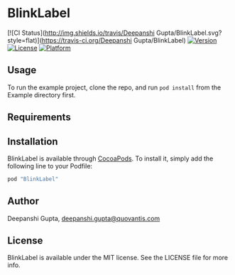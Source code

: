 # BlinkLabel

[![CI Status](http://img.shields.io/travis/Deepanshi Gupta/BlinkLabel.svg?style=flat)](https://travis-ci.org/Deepanshi Gupta/BlinkLabel)
[![Version](https://img.shields.io/cocoapods/v/BlinkLabel.svg?style=flat)](http://cocoapods.org/pods/BlinkLabel)
[![License](https://img.shields.io/cocoapods/l/BlinkLabel.svg?style=flat)](http://cocoapods.org/pods/BlinkLabel)
[![Platform](https://img.shields.io/cocoapods/p/BlinkLabel.svg?style=flat)](http://cocoapods.org/pods/BlinkLabel)

## Usage

To run the example project, clone the repo, and run `pod install` from the Example directory first.

## Requirements

## Installation

BlinkLabel is available through [CocoaPods](http://cocoapods.org). To install
it, simply add the following line to your Podfile:

```ruby
pod "BlinkLabel"
```

## Author

Deepanshi Gupta, deepanshi.gupta@quovantis.com

## License

BlinkLabel is available under the MIT license. See the LICENSE file for more info.
